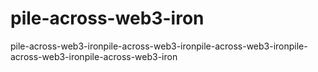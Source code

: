 # pile-across-web3-iron
pile-across-web3-ironpile-across-web3-ironpile-across-web3-ironpile-across-web3-ironpile-across-web3-iron

